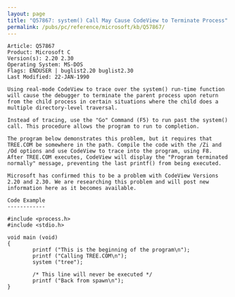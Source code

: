 ```yaml
---
layout: page
title: "Q57867: system() Call May Cause CodeView to Terminate Process"
permalink: /pubs/pc/reference/microsoft/kb/Q57867/
---
```


	Article: Q57867
	Product: Microsoft C
	Version(s): 2.20 2.30
	Operating System: MS-DOS
	Flags: ENDUSER | buglist2.20 buglist2.30
	Last Modified: 22-JAN-1990
	
	Using real-mode CodeView to trace over the system() run-time function
	will cause the debugger to terminate the parent process upon return
	from the child process in certain situations where the child does a
	multiple directory-level traversal.
	
	Instead of tracing, use the "Go" Command (F5) to run past the system()
	call. This procedure allows the program to run to completion.
	
	The program below demonstrates this problem, but it requires that
	TREE.COM be somewhere in the path. Compile the code with the /Zi and
	/Od options and use CodeView to trace into the program, using F8.
	After TREE.COM executes, CodeView will display the "Program terminated
	normally" message, preventing the last printf() from being executed.
	
	Microsoft has confirmed this to be a problem with CodeView Versions
	2.20 and 2.30. We are researching this problem and will post new
	information here as it becomes available.
	
	Code Example
	------------
	
	#include <process.h>
	#include <stdio.h>
	
	void main (void)
	{
	        printf ("This is the beginning of the program\n");
	        printf ("Calling TREE.COM\n");
	        system ("tree");
	
	        /* This line will never be executed */
	        printf ("Back from spawn\n");
	}
